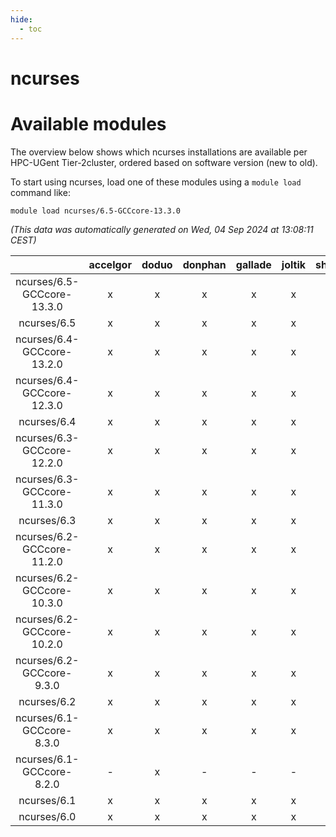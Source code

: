 ```yaml
---
hide:
  - toc
---
```


ncurses
=======

# Available modules


The overview below shows which ncurses installations are available per HPC-UGent Tier-2cluster, ordered based on software version (new to old).

To start using ncurses, load one of these modules using a `module load` command like:

```shell
module load ncurses/6.5-GCCcore-13.3.0
```

*(This data was automatically generated on Wed, 04 Sep 2024 at 13:08:11 CEST)*  

| |accelgor|doduo|donphan|gallade|joltik|shinx|skitty|
| :---: | :---: | :---: | :---: | :---: | :---: | :---: | :---: |
|ncurses/6.5-GCCcore-13.3.0|x|x|x|x|x|x|x|
|ncurses/6.5|x|x|x|x|x|x|x|
|ncurses/6.4-GCCcore-13.2.0|x|x|x|x|x|x|x|
|ncurses/6.4-GCCcore-12.3.0|x|x|x|x|x|x|x|
|ncurses/6.4|x|x|x|x|x|x|x|
|ncurses/6.3-GCCcore-12.2.0|x|x|x|x|x|x|x|
|ncurses/6.3-GCCcore-11.3.0|x|x|x|x|x|x|x|
|ncurses/6.3|x|x|x|x|x|x|x|
|ncurses/6.2-GCCcore-11.2.0|x|x|x|x|x|x|x|
|ncurses/6.2-GCCcore-10.3.0|x|x|x|x|x|-|x|
|ncurses/6.2-GCCcore-10.2.0|x|x|x|x|x|-|x|
|ncurses/6.2-GCCcore-9.3.0|x|x|x|x|x|-|x|
|ncurses/6.2|x|x|x|x|x|x|x|
|ncurses/6.1-GCCcore-8.3.0|x|x|x|x|x|-|x|
|ncurses/6.1-GCCcore-8.2.0|-|x|-|-|-|-|-|
|ncurses/6.1|x|x|x|x|x|-|x|
|ncurses/6.0|x|x|x|x|x|-|x|
